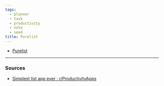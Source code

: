 ```yaml
---
tags:
  - planner
  - task
  - productivity
  - note
  - seed
title: Purelist
---
```

- [Purelist](https://purelist.com/)

---
### Sources
- [Simplest list app ever : r/ProductivityApps](https://www.reddit.com/r/ProductivityApps/comments/1fezb8t/simplest_list_app_ever/)
